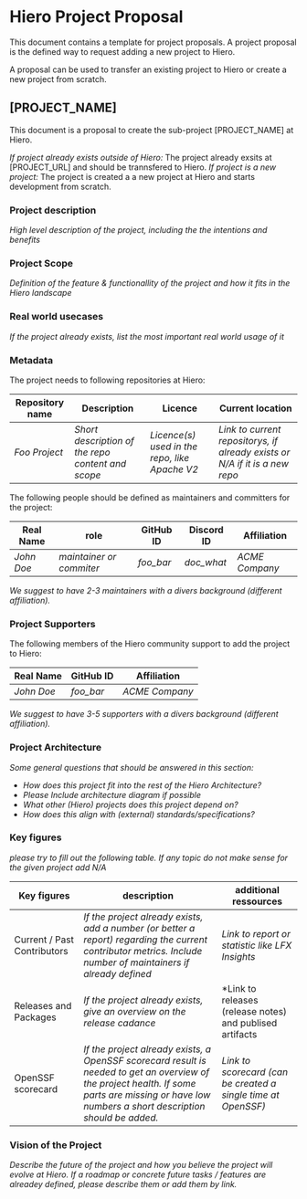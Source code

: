 # Hiero Project Proposal

This document contains a template for project proposals. A project proposal is the defined way to request adding a new project to Hiero.

A proposal can be used to transfer an existing project to Hiero or create a new project from scratch.

## [PROJECT_NAME]

This document is a proposal to create the sub-project [PROJECT_NAME] at Hiero.

*If project already exists outside of Hiero:* The project already exsits at [PROJECT_URL] and should be trannsfered to Hiero.
*If project is a new project:* The project is created a a new project at Hiero and starts development from scratch.

### Project description

*High level description of the project, including the the intentions and benefits*

### Project Scope

*Definition of the feature & functionallity of the project and how it fits in the Hiero landscape*

### Real world usecases

*If the project already exists, list the most important real world usage of it*

### Metadata

The project needs to following repositories at Hiero:

| Repository name    | Description | Licence | Current location |
| ------------------ | ----------- | ------- | ---------------- |
| *Foo Project* | *Short description of the repo content and scope* | *Licence(s) used in the repo, like Apache V2* | *Link to current repositorys, if already exists or N/A if it is a new repo* |

The following people should be defined as maintainers and committers for the project:

| Real Name    | role                     | GitHub ID   | Discord ID | Affiliation     |
| ------------ | ------------------------ | ----------- | ---------- | --------------- |
| *John Doe*   | *maintainer or commiter* | *foo_bar*   | *doc_what* | *ACME Company*  |

*We suggest to have 2-3 maintainers with a divers background (different affiliation).*

### Project Supporters

The following members of the Hiero community support to add the project to Hiero:

| Real Name    | GitHub ID   |  Affiliation     |
| ------------ | ----------- |  --------------- |
| *John Doe*   | *foo_bar*   |  *ACME Company*  |

*We suggest to have 3-5 supporters with a divers background (different affiliation).*

### Project Architecture

*Some general questions that should be answered in this section:*

- *How does this project fit into the rest of the Hiero Architecture?*
- *Please Include architecture diagram if possible*
- *What other (Hiero) projects does this project depend on?*
- *How does this align with (external) standards/specifications?*

### Key figures

*please try to fill out the following table. If any topic do not make sense for the given project add N/A*

| Key figures  | description              | additional ressources   |
| ------------ | ------------------------ | ----------------------- |
| Current / Past Contributors   | *If the project already exists, add a number (or better a report) regarding the current contributor metrics. Include number of maintainers if already defined* | *Link to report or statistic like LFX Insights* |
| Releases and Packages | *If the project already exists, give an overview on the release cadance* | *Link to releases (release notes) and publised artifacts |
| OpenSSF scorecard | *If the project already exists, a OpenSSF scorecard result is needed to get an overview of the project health. If some parts are missing or have low numbers a short description should be added.* | *Link to scorecard (can be created a single time at OpenSSF)* |

### Vision of the Project

*Describe the future of the project and how you believe the project will evolve at Hiero. If a roadmap or concrete future tasks / features are alreadey defined, please describe them or add them by link.*





